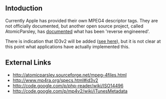 ## Intoduction ##

Currently Apple has provided their own MPEG4 descriptor tags. They are not officially documented, but another open source project, called AtomicParsley, has [documented](http://atomicparsley.sourceforge.net/mpeg-4files.html) what has been 'reverse engineered'.

There is indication that ID3v2 will be added ([see here](http://www.mp4ra.org/specs.html#id3v2)), but it is not clear at this point what applications have actually implemented this.

## External Links ##

  * http://atomicparsley.sourceforge.net/mpeg-4files.html
  * http://www.mp4ra.org/specs.html#id3v2
  * http://code.google.com/p/php-reader/wiki/ISO14496
  * http://code.google.com/p/mp4v2/wiki/iTunesMetadata
